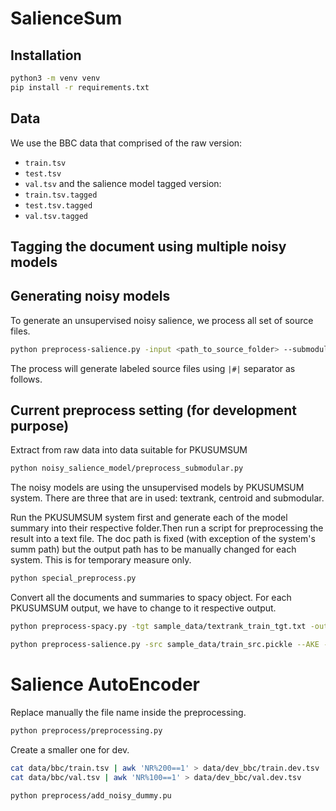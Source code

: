 # SalienceSum

## Installation
```bash
python3 -m venv venv
pip install -r requirements.txt
```

## Data
We use the BBC data that comprised of the raw version: 
- `train.tsv`
- `test.tsv`
- `val.tsv`
and the salience model tagged version:
- `train.tsv.tagged`
- `test.tsv.tagged`
- `val.tsv.tagged`

## Tagging the document using multiple noisy models


## Generating noisy models
To generate an unsupervised noisy salience, we process all set of source files.

```bash
python preprocess-salience.py -input <path_to_source_folder> --submodular --NER --textrank --compression -max-words 30
```

The process will generate labeled source files using `|#|` separator as follows.


## Current preprocess setting (for development purpose)
Extract from raw data into data suitable for PKUSUMSUM
```bash
python noisy_salience_model/preprocess_submodular.py
```
The noisy models are using the unsupervised models by PKUSUMSUM system. There are three that are in used: textrank, centroid and submodular. 

Run the PKUSUMSUM system first and generate each of the model summary into their respective folder.Then run a script for preprocessing the result into a text file. The doc path is fixed (with exception of the system's summ path) but the output path has to be manually changed for each system. This is for temporary measure only.
```bash
python special_preprocess.py
```
Convert all the documents and summaries to spacy object. For each PKUSUMSUM output, we have to change to it respective output.
```bash
python preprocess-spacy.py -tgt sample_data/textrank_train_tgt.txt -output sample_data
```

```bash
python preprocess-salience.py -src sample_data/train_src.pickle --AKE --submodular -submodular_tgt sample_data/submodular_train_tgt.pickle --centroid -centroid_tgt sample_data/centroid_train_tgt.pickle --textrank -textrank_tgt sample_data/textrank_train_tgt.pickle --NER -max_words 30 --gold -highlight sample_data/df_gold.pickle -doc_id sample_data/doc_id.txt
```

# Salience AutoEncoder

Replace manually the file name inside the preprocessing.
```bash
python preprocess/preprocessing.py
```

Create a smaller one for dev.
```bash
cat data/bbc/train.tsv | awk 'NR%200==1' > data/dev_bbc/train.dev.tsv
cat data/bbc/val.tsv | awk 'NR%100==1' > data/dev_bbc/val.dev.tsv
```

```bash
python preprocess/add_noisy_dummy.pu
```
